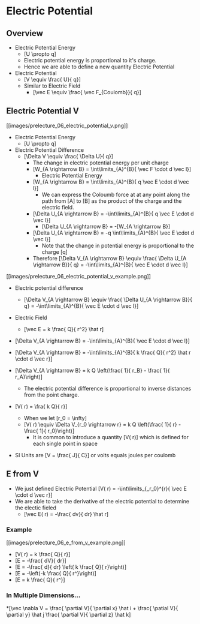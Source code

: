 # Electric Potential

## Overview
* Electric Potential Energy
  * \[U \propto q\]
  * Electric potential energy is proportional to it's charge.
  * Hence we are able to define a new quantity Electric Potential
* Electric Potential
  * \[V \equiv \frac{ U}{ q}\]
  * Similar to Electric Field
      * \[\vec E \equiv \frac{ \vec F_{Coulomb}}{ q}\]

## Electric Potential V
[[images/prelecture_06_electric_potential_v.png]]

* Electric Potential Energy
  * \[U \propto q\]
* Electric Potential Difference
  * \[\Delta V \equiv \frac{ \Delta U}{ q}\]
      * The change in electric potential energy per unit charge
      * \[W_{A \rightarrow B} = \int\limits_{A}^{B}{ \vec F \cdot d \vec l}\]
          * Electric Potential Energy
      * \[W_{A \rightarrow B} = \int\limits_{A}^{B}{ q \vec E \cdot d \vec l}\]
          * We can express the Coloumb force at at any point along the path from 
            \[A\] to \[B\] as the product of the charge and the electric field.
      * \[\Delta U_{A \rightarrow B} = -\int\limits_{A}^{B}{ q \vec E \cdot d \vec l}\]
          * \[\Delta U_{A \rightarrow B} = -[W_{A \rightarrow B}\]
      * \[\Delta U_{A \rightarrow B} = -q \int\limits_{A}^{B}{ \vec E \cdot d \vec l}\]
          * Note that the change in potential energy is proportional to the charge \[q\]
      * Therefore \[\Delta V_{A \rightarrow B} \equiv \frac{ \Delta U_{A \rightarrow B}}{ q} = -\int\limits_{A}^{B}{ \vec E \cdot d \vec l}\]

[[images/prelecture_06_electric_potential_v_example.png]]

* Electric potential difference
  * \[\Delta V_{A \rightarrow B} \equiv \frac{ \Delta U_{A \rightarrow B}}{ q} = -\int\limits_{A}^{B}{ \vec E \cdot d \vec l}\]
* Electric Field
  * \[\vec E = k \frac{ Q}{ r^2} \hat r\]
* \[\Delta V_{A \rightarrow B} = -\int\limits_{A}^{B}{ \vec E \cdot d \vec l}\]
* \[\Delta V_{A \rightarrow B} = -\int\limits_{A}^{B}{ k \frac{ Q}{ r^2} \hat r \cdot d \vec r}\]
* \[\Delta V_{A \rightarrow B} = k Q \left(\frac{ 1}{ r_B} - \frac{ 1}{ r_A}\right)\]
    * The electric potential difference is proportional to inverse distances from the point charge.
* \[V( r) = \fra{ k Q}{ r}\]
  * When we let \[r_0 = \infty\]
  * \[V( r) \equiv \Delta V_{r_0 \rightarrow r} = k Q \left(\frac{ 1}{ r} - \frac{ 1}{ r_0}\right)\]
      * It is common to introduce a quantity \[V( r)\] which is defined for each single point in space

* SI Units are \[V = \frac{ J}{ C}\] or volts equals joules per coulomb


## E from V
* We just defined Electric Potential \[V( r) = -\int\limits_{_r_0}^{r}{ \vec E \cdot d \vec r}\]
* We are able to take the derivative of the electric potential to determine the electic fieled
  * \[\vec E( r) = -\frac{ dv}{ dr} \hat r\]

### Example
[[images/prelecture_06_e_from_v_example.png]]

* \[V( r) = k \frac{ Q}{ r}\]
* \[E = -\frac{ dV}{ dr}\]
* \[E = -\frac{ d}{ dr} \left( k \frac{ Q}{ r}\right)\]
* \[E = -\left(-k \frac{ Q}{ r^}\right)\]
* \[E = k \frac{ Q}{ r^}\]

### In Multiple Dimensions...
*\[\vec \nabla V = \frac{ \partial V}{ \partial x} \hat i + \frac{ \patial V}{ \partial y} \hat j \frac{ \partial V}{ \partial z} \hat k\]